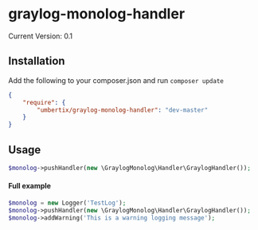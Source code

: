 graylog-monolog-handler
===========================

Current Version: 0.1

## Installation

Add the following to your composer.json and run `composer update`

```json
{
    "require": {
        "umbertix/graylog-monolog-handler": "dev-master"
    }
}
```

## Usage

```php
$monolog->pushHandler(new \GraylogMonolog\Handler\GraylogHandler());
```

#### Full example
```php
$monolog = new Logger('TestLog');
$monolog->pushHandler(new \GraylogMonolog\Handler\GraylogHandler());
$monolog->addWarning('This is a warning logging message');
```

